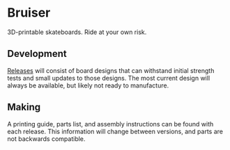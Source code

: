 # Bruiser
3D-printable skateboards. Ride at your own risk.

## Development
[Releases](https://github.com/DevanSoliman/Bruiser/releases) will consist of board designs that can withstand initial strength tests and small updates to those designs. The most current design will always be available, but likely not ready to manufacture.

## Making
A printing guide, parts list, and assembly instructions can be found with each release. This information will change between versions, and parts are not backwards compatible.
